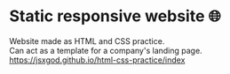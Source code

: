 # Static responsive website 🌐
Website made as HTML and CSS practice.
<br/>
Can act as a template for a company's landing page.
<br/>
https://jsxgod.github.io/html-css-practice/index
